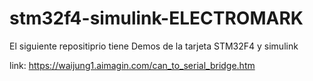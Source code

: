 # stm32f4-simulink-ELECTROMARK

El siguiente repositiprio tiene Demos de la tarjeta STM32F4 y simulink

link:
https://waijung1.aimagin.com/can_to_serial_bridge.htm
